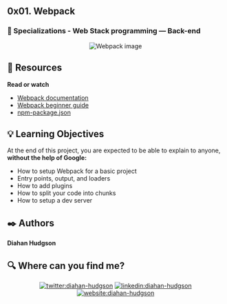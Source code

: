 ## 0x01. Webpack

### :open_file_folder: Specializations - Web Stack programming ― Back-end


<p align="center">
    <img src="http://diegoboscan.com/assets/img/webpack.png" alt="Webpack image">
</p>

## :closed_book: Resources

**Read or watch**

* [Webpack documentation](https://webpack.js.org/concepts/)
* [Webpack beginner guide](https://www.sitepoint.com/webpack-beginner-guide/)
* [npm-package.json](https://docs.npmjs.com/cli/v7/configuring-npm/package-json)


## :bulb: Learning Objectives
At the end of this project, you are expected to be able to explain to anyone, **without the help of Google:**

* How to setup Webpack for a basic project
* Entry points, output, and loaders
* How to add plugins
* How to split your code into chunks
* How to setup a dev server

## :black_nib: Authors 

**Diahan Hudgson** 

## :mag: Where can you find me?

<p align="center">
<a href="https://twitter.com/diacaroll" target="_blank">
    <img src="https://img.icons8.com/bubbles/100/000000/twitter.png"/ alt="twitter:diahan-hudgson"></a>
<a href="https://www.linkedin.com/in/diahan-hudgson/" target="_blank">
    <img src="https://img.icons8.com/bubbles/100/000000/linkedin.png"/ alt="linkedin:diahan-hudgson"></a>
<a href="https://diahancaroll.vercel.app/" target="_blank">    
    <img src="https://img.icons8.com/bubbles/100/000000/web.png"/ alt="website:diahan-hudgson"></a>
</p>
